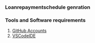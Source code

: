 ### Loanrepaymentschedule genration


### Tools and Software requirements

1. [GitHub Accounts](http://github.com)
2. [VSCodeIDE](http://code.visualstudio.com/)

